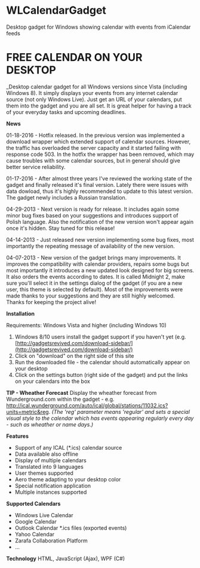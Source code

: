 # WLCalendarGadget
Desktop gadget for Windows showing calendar with events from iCalendar feeds

# FREE CALENDAR ON YOUR DESKTOP

_Desktop calendar gadget for all Windows versions since Vista (including Windows 8). It simply displays your events from any internet calendar source (not only Windows Live). Just get an URL of your calendars, put them into the gadget and you are all set. It is great helper for having a track of your everyday tasks and upcoming deadlines.  

**News**

01-18-2016 - Hotfix released. In the previous version was implemented a download wrapper which extended support of calendar sources. However, the traffic has overloaded the server capacity and it started failing with response code 503\. In the hotfix the wrapper has been removed, which may cause troubles with some calendar sources, but in general should give better service reliability.

01-17-2016 - After almost three years I've reviewed the working state of the gadget and finally released it's final version. Lately there were issues with data dowload, thus it's highly recommended to update to this latest version. The gadget newly includes a Russian translation.

04-29-2013 - Next version is ready for release. It includes again some minor bug fixes based on your suggestions and introduces support of Polish language. Also the notification of the new version won't appear again once it's hidden. Stay tuned for this release!

04-14-2013 - Just released new version implementing some bug fixes, most importantly the repeating message of availability of the new version.

04-07-2013 - New version of the gadget brings many improvements. It improves the compatibility with calendar providers, repairs some bugs but most importantly it introduces a new updated look designed for big screens. It also orders the events according to dates. It is called Midnight 2, make sure you'll select it in the settings dialog of the gadget (if you are a new user, this theme is selected by default). Most of the improvements were made thanks to your suggestions and they are still highly welcomed. Thanks for keeping the project alive!

**Installation**

Requirements: Windows Vista and higher (including Windows 10)

1. Windows 8/10 users install the gadget support if you haven't yet (e.g. [http://gadgetsrevived.com/download-sidebar/](http://gadgetsrevived.com/download-sidebar/)
2.  Click on "download" on the right side of this site
3.  Run the downloaded file - the calendar should automatically appear on your desktop</div>
4.  Click on the settings button (right side of the gadget) and put the links on your calendars into the box

**TIP - Wheather Forecast**
Display the wheather forecast from Wunderground.com within the gadget - e.g. http://ical.wunderground.com/auto/ical/global/stations/11032.ics?units=metric&reg.
_(The 'reg' parameter means 'regular' and sets a special visual style to the calendar which has events appearing regularly every day - such as wheather or name days.)_

**Features**
*   Support of any ICAL (*.ics) calendar source
*   Data available also offline
*   Display of multiple calendars
*   Translated into 9 languages
*   User themes supported
*   Aero theme adapting to your desktop color
*   Special notification application
*   Multiple instances supported

**Supported Calendars**

*   Windows Live Calendar
*   Google Calendar
*   Outlook Calendar *.ics files (exported events)
*   Yahoo Calendar
*   Zarafa Collaboration Platform
*   ...

**Technology**
HTML, JavaScript (Ajax), WPF (C#)

